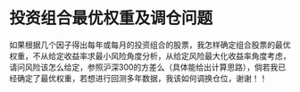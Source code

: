 # 投资组合最优权重及调仓问题

如果根据几个因子得出每年或每月的投资组合的股票，我怎样确定组合股票的最优权重，不从给定收益率求最小风险角度分析，从给定风险最大化收益率角度考虑，请问风险该怎么给定，参照沪深300的方差么（具体能给出计算思路），倘若我已经确定了最优权重，若想进行回测多年数据，我该如何调换仓位，谢谢！！